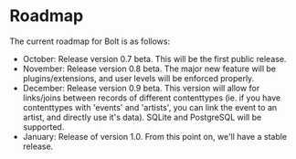 Roadmap
=======

The current roadmap for Bolt is as follows:

  - October: Release version 0.7 beta. This will be the first public release.
  - November: Release version 0.8 beta. The major new feature will be plugins/extensions, and user levels will be enforced properly.
  - December: Release version 0.9 beta. This version will allow for links/joins between records of different contenttypes (ie. if you have contenttypes with 'events' and 'artists', you can link the event to an artist, and directly use it's data). SQLite and PostgreSQL will be supported. 
  - January: Release of version 1.0. From this point on, we'll have a stable release.